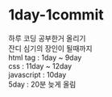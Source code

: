 # 1day-1commit
하루 코딩 공부한거 올리기  
잔디 심기의 장인이 될때까지  
html tag : 1day ~ 9day  
css : 11day ~ 12day  
javascript : 10day  
5day : 20분 늦게 올림
